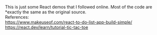 This is just some React demos that I followed online. Most of the code are *exactly the same as the original source.  
References:  
https://www.makeuseof.com/react-to-do-list-app-build-simple/  
https://react.dev/learn/tutorial-tic-tac-toe  
